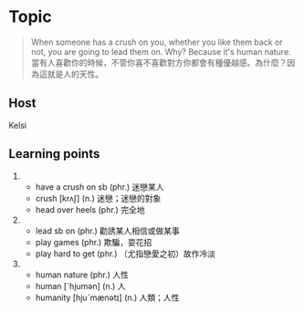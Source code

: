 # Topic

> When someone has a crush on you, whether you like them back or not, you are going to lead them on. Why? Because it's human nature.<br>
> 當有人喜歡你的時候，不管你喜不喜歡對方你都會有種優越感。為什麼？因為這就是人的天性。<br>

## Host
Kelsi

## Learning points

1.
   * have a crush on sb  (phr.)  迷戀某人
   * crush  [krʌʃ]  (n.)  迷戀；迷戀的對象
   * head over heels  (phr.)  完全地
2. 
   * lead sb on  (phr.)  勸誘某人相信或做某事
   * play games  (phr.)  欺騙，耍花招
   * play hard to get  (phr.)  （尤指戀愛之初）故作冷淡
3. 
   * human nature  (phr.)  人性
   * human  [ˋhjumən]  (n.)  人
   * humanity  [hjuˋmænətɪ]  (n.)  人類；人性
